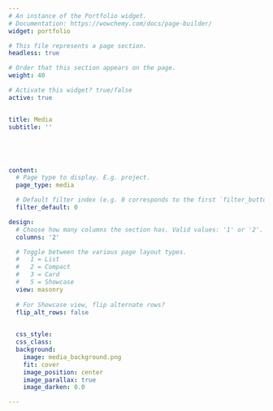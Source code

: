 ```yaml
---
# An instance of the Portfolio widget.
# Documentation: https://wowchemy.com/docs/page-builder/
widget: portfolio

# This file represents a page section.
headless: true

# Order that this section appears on the page.
weight: 40

# Activate this widget? true/false
active: true


title: Media
subtitle: ''





content:
  # Page type to display. E.g. project.
  page_type: media

  # Default filter index (e.g. 0 corresponds to the first `filter_button` instance below).
  filter_default: 0

design:
  # Choose how many columns the section has. Valid values: '1' or '2'.
  columns: '2'

  # Toggle between the various page layout types.
  #   1 = List
  #   2 = Compact
  #   3 = Card
  #   5 = Showcase
  view: masonry
  
  # For Showcase view, flip alternate rows?
  flip_alt_rows: false
  

  css_style:
  css_class:
  background:
    image: media_background.png
    fit: cover
    image_position: center
    image_parallax: true
    image_darken: 0.0

---
```

